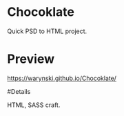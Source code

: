 # Chocoklate

Quick PSD to HTML project.

# Preview

https://warynski.github.io/Chocoklate/

#Details

HTML, SASS craft.